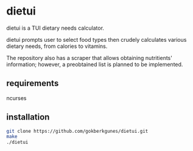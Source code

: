# dietui
dietui is a TUI dietary needs calculator.

dietui prompts user to select food types then crudely calculates various
dietary needs, from calories to vitamins.

The repository also has a scraper that allows obtaining nutritients'
information; however, a preobtained list is planned to be implemented.

## requirements
ncurses

## installation
```sh
git clone https://github.com/gokberkgunes/dietui.git
make
./dietui
```
